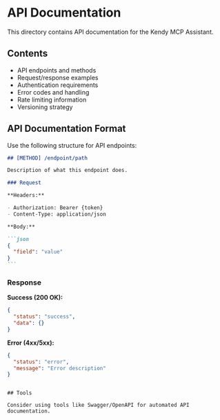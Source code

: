 # API Documentation

This directory contains API documentation for the Kendy MCP Assistant.

## Contents

- API endpoints and methods
- Request/response examples
- Authentication requirements
- Error codes and handling
- Rate limiting information
- Versioning strategy

## API Documentation Format

Use the following structure for API endpoints:

````markdown
## [METHOD] /endpoint/path

Description of what this endpoint does.

### Request

**Headers:**

- Authorization: Bearer {token}
- Content-Type: application/json

**Body:**

```json
{
  "field": "value"
}
```
````

### Response

**Success (200 OK):**

```json
{
  "status": "success",
  "data": {}
}
```

**Error (4xx/5xx):**

```json
{
  "status": "error",
  "message": "Error description"
}
```

```

## Tools

Consider using tools like Swagger/OpenAPI for automated API documentation.
```
